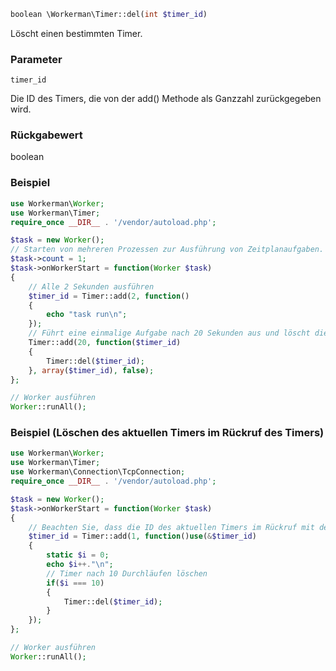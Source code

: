 ```php
boolean \Workerman\Timer::del(int $timer_id)
```
Löscht einen bestimmten Timer.

### Parameter
``` timer_id ```

Die ID des Timers, die von der add() Methode als Ganzzahl zurückgegeben wird.

### Rückgabewert
boolean

### Beispiel
```php
use Workerman\Worker;
use Workerman\Timer;
require_once __DIR__ . '/vendor/autoload.php';

$task = new Worker();
// Starten von mehreren Prozessen zur Ausführung von Zeitplanaufgaben. Beachten Sie Probleme mit Mehrprozess-Konkurrenz.
$task->count = 1;
$task->onWorkerStart = function(Worker $task)
{
    // Alle 2 Sekunden ausführen
    $timer_id = Timer::add(2, function()
    {
        echo "task run\n";
    });
    // Führt eine einmalige Aufgabe nach 20 Sekunden aus und löscht die alle 2 Sekunden ausgeführte Zeitplanaufgabe
    Timer::add(20, function($timer_id)
    {
        Timer::del($timer_id);
    }, array($timer_id), false);
};

// Worker ausführen
Worker::runAll();
```

### Beispiel (Löschen des aktuellen Timers im Rückruf des Timers)
```php
use Workerman\Worker;
use Workerman\Timer;
use Workerman\Connection\TcpConnection;
require_once __DIR__ . '/vendor/autoload.php';

$task = new Worker();
$task->onWorkerStart = function(Worker $task)
{
    // Beachten Sie, dass die ID des aktuellen Timers im Rückruf mit dem Referenzzeichen (&) eingeführt werden muss
    $timer_id = Timer::add(1, function()use(&$timer_id)
    {
        static $i = 0;
        echo $i++."\n";
        // Timer nach 10 Durchläufen löschen
        if($i === 10)
        {
            Timer::del($timer_id);
        }
    });
};

// Worker ausführen
Worker::runAll();
```
